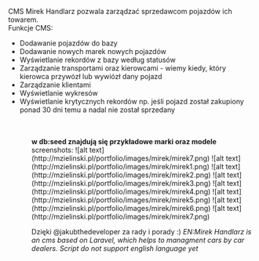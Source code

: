 CMS Mirek Handlarz pozwala zarządzać sprzedawcom pojazdów ich towarem. <br>
Funkcje CMS:
<ul>
  <li>Dodawanie pojazdów do bazy</li>
  <li>Dodawanie nowych marek nowych pojazdów</li>
  <li>Wyświetlanie rekordów z bazy według statusów</li>
  <li>Zarządzanie transportami oraz kierowcami - wiemy kiedy, który kierowca przywózł lub wywiózł dany pojazd</li>
  <li>Zarządzanie klientami</li>
  <li>Wyświetlanie wykresów</li>
  <li>Wyświetlanie krytycznych rekordów np. jeśli pojazd został zakupiony ponad 30 dni temu a nadal nie został sprzedany</li>
<ul>
<br>
<br>
<b>w db:seed znajdują się przykładowe marki oraz modele</b>
<br>
screenshots:
![alt text](http://mzielinski.pl/portfolio/images/mirek/mirek7.png)
![alt text](http://mzielinski.pl/portfolio/images/mirek/mirek1.png)
![alt text](http://mzielinski.pl/portfolio/images/mirek/mirek2.png)
![alt text](http://mzielinski.pl/portfolio/images/mirek/mirek3.png)
![alt text](http://mzielinski.pl/portfolio/images/mirek/mirek4.png)
![alt text](http://mzielinski.pl/portfolio/images/mirek/mirek5.png)
![alt text](http://mzielinski.pl/portfolio/images/mirek/mirek6.png)
![alt text](http://mzielinski.pl/portfolio/images/mirek/mirek7.png)
  
  Dzięki @jakubthedeveloper za rady i porady :) 
<i>EN:Mirek Handlarz is an cms based on Laravel, which helps to managment cars by car dealers. Script do not support english language yet</i>
